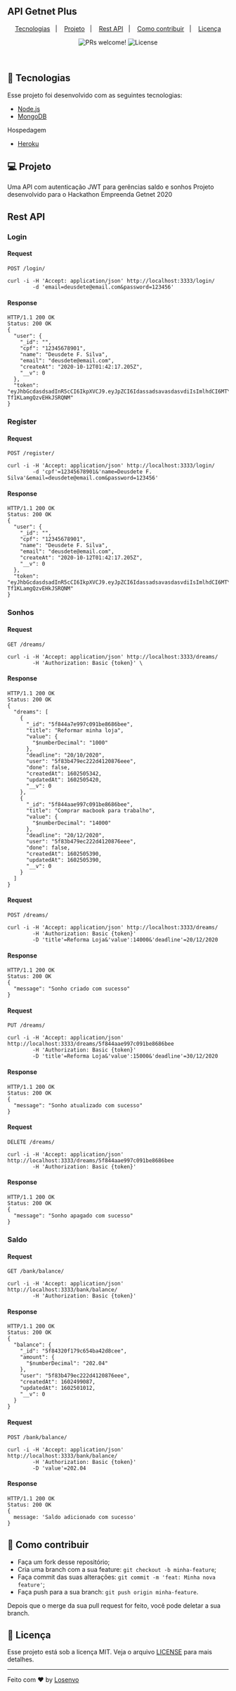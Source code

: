 ## API Getnet Plus

<p align="center">
  <a href="#rocket-tecnologias">Tecnologias</a>&nbsp;&nbsp;&nbsp;|&nbsp;&nbsp;&nbsp;
  <a href="#-projeto">Projeto</a>&nbsp;&nbsp;&nbsp;|&nbsp;&nbsp;&nbsp;
  <a href="#-projeto">Rest API</a>&nbsp;&nbsp;&nbsp;|&nbsp;&nbsp;&nbsp;
  <a href="#-como-contribuir">Como contribuir</a>&nbsp;&nbsp;&nbsp;|&nbsp;&nbsp;&nbsp;
  <a href="#memo-licença">Licença</a>
</p>

<p align="center">
 <img src="https://img.shields.io/static/v1?label=PRs&message=welcome&color=7159c1&labelColor=000000" alt="PRs welcome!" />

  <img alt="License" src="https://img.shields.io/static/v1?label=license&message=MIT&color=7159c1&labelColor=000000">
</p>

<br>


## 🚀 Tecnologias

Esse projeto foi desenvolvido com as seguintes tecnologias:

- [Node.js](https://nodejs.org/en/)
- [MongoDB](https://www.mongodb.com/)

Hospedagem

- [Heroku](https://www.heroku.com/home)

## 💻 Projeto

Uma API com autenticação JWT para gerências saldo e sonhos
Projeto desenvolvido para o Hackathon Empreenda Getnet 2020

## Rest API

### Login

#### Request

`POST /login/`

    curl -i -H 'Accept: application/json' http://localhost:3333/login/
            -d 'email=deusdete@email.com&password=123456'

#### Response

    HTTP/1.1 200 OK
    Status: 200 OK
    {
      "user": {
        "_id": "",
        "cpf": "12345678901",
        "name": "Deusdete F. Silva",
        "email": "deusdete@email.com",
        "createAt": "2020-10-12T01:42:17.205Z",
        "__v": 0
      },
      "token": "eyJhbGcdasdsadInR5cCI6IkpXVCJ9.eyJpZCI6IdassadsavasdasvdiIsImlhdCI6MTYwMjQ3MTIwMiwiZXhwIjoxNjAyNTU3NjAyfQ.RoZasdasva4lz-Tf1KLamgQzvEHkJSRQNM"
    }

### Register

#### Request

`POST /register/`

    curl -i -H 'Accept: application/json' http://localhost:3333/login/
            -d 'cpf'=12345678901&'name=Deusdete F. Silva'&email=deusdete@email.com&password=123456'

#### Response

    HTTP/1.1 200 OK
    Status: 200 OK
    {
      "user": {
        "_id": "",
        "cpf": "12345678901",
        "name": "Deusdete F. Silva",
        "email": "deusdete@email.com",
        "createAt": "2020-10-12T01:42:17.205Z",
        "__v": 0
      },
      "token": "eyJhbGcdasdsadInR5cCI6IkpXVCJ9.eyJpZCI6IdassadsavasdasvdiIsImlhdCI6MTYwMjQ3MTIwMiwiZXhwIjoxNjAyNTU3NjAyfQ.RoZasdasva4lz-Tf1KLamgQzvEHkJSRQNM"
    }

### Sonhos

#### Request

`GET /dreams/`

    curl -i -H 'Accept: application/json' http://localhost:3333/dreams/
            -H 'Authorization: Basic {token}' \

#### Response

    HTTP/1.1 200 OK
    Status: 200 OK
    {
      "dreams": [
        {
          "_id": "5f844a7e997c091be8686bee",
          "title": "Reformar minha loja",
          "value": {
            "$numberDecimal": "1000"
          },
          "deadline": "20/10/2020",
          "user": "5f83b479ec222d4120876eee",
          "done": false,
          "createdAt": 1602505342,
          "updatedAt": 1602505420,
          "__v": 0
        },
        {
          "_id": "5f844aae997c091be8686bee",
          "title": "Comprar macbook para trabalho",
          "value": {
            "$numberDecimal": "14000"
          },
          "deadline": "20/12/2020",
          "user": "5f83b479ec222d4120876eee",
          "done": false,
          "createdAt": 1602505390,
          "updatedAt": 1602505390,
          "__v": 0
        }
      ]
    }

#### Request

`POST /dreams/`

    curl -i -H 'Accept: application/json' http://localhost:3333/dreams/
            -H 'Authorization: Basic {token}'
            -D 'title'=Reforma Loja&'value':14000&'deadline'=20/12/2020

#### Response

    HTTP/1.1 200 OK
    Status: 200 OK
    {
      "message": "Sonho criado com sucesso"
    }

#### Request

`PUT /dreams/`

    curl -i -H 'Accept: application/json' http://localhost:3333/dreams/5f844aae997c091be8686bee
            -H 'Authorization: Basic {token}'
            -D 'title'=Reforma Loja&'value':15000&'deadline'=30/12/2020

#### Response

    HTTP/1.1 200 OK
    Status: 200 OK
    {
      "message": "Sonho atualizado com sucesso"
    }

#### Request

`DELETE /dreams/`

    curl -i -H 'Accept: application/json' http://localhost:3333/dreams/5f844aae997c091be8686bee
            -H 'Authorization: Basic {token}'

#### Response

    HTTP/1.1 200 OK
    Status: 200 OK
    {
      "message": "Sonho apagado com sucesso"
    }

### Saldo

#### Request

`GET /bank/balance/`

    curl -i -H 'Accept: application/json' http://localhost:3333/bank/balance/
            -H 'Authorization: Basic {token}' 

#### Response

    HTTP/1.1 200 OK
    Status: 200 OK
    {
      "balance": {
        "_id": "5f84320f179c654ba42d8cee",
        "amount": {
          "$numberDecimal": "202.04"
        },
        "user": "5f83b479ec222d4120876eee",
        "createdAt": 1602499087,
        "updatedAt": 1602501012,
        "__v": 0
      }
    }

#### Request

`POST /bank/balance/`

    curl -i -H 'Accept: application/json' http://localhost:3333/bank/balance/
            -H 'Authorization: Basic {token}' 
            -D 'value'=202.04

#### Response

    HTTP/1.1 200 OK
    Status: 200 OK
    {
      message: 'Saldo adicionado com sucesso'
    }

## 🤔 Como contribuir

- Faça um fork desse repositório;
- Cria uma branch com a sua feature: `git checkout -b minha-feature`;
- Faça commit das suas alterações: `git commit -m 'feat: Minha nova feature'`;
- Faça push para a sua branch: `git push origin minha-feature`.

Depois que o merge da sua pull request for feito, você pode deletar a sua branch.

## :memo: Licença

Esse projeto está sob a licença MIT. Veja o arquivo [LICENSE](LICENSE.md) para mais detalhes.

---

Feito com ♥ by [Losenvo](https://losenvo.com/)

